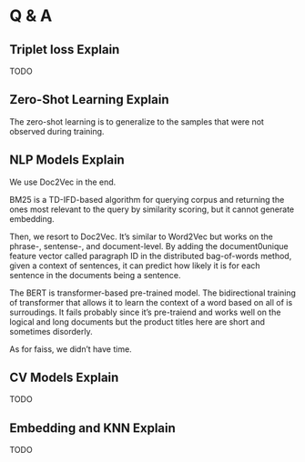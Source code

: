 # Q & A

## Triplet loss Explain

TODO

## Zero-Shot Learning Explain

The zero-shot learning is to generalize to the samples that were not observed during training.

## NLP Models Explain

We use Doc2Vec in the end.  

BM25 is a TD-IFD-based algorithm for querying corpus and returning the ones most relevant to the query by similarity scoring, but it cannot generate embedding.

Then, we resort to Doc2Vec. It’s similar to Word2Vec but works on the phrase-, sentense-, and document-level. By adding the document0unique feature vector called paragraph ID in the distributed bag-of-words method, given a context of sentences, it can predict how likely it is for each sentence in the documents being a sentence. 

The BERT is transformer-based pre-trained model. The bidirectional training of transformer that allows it to learn the context of a word based on all of is surroudings. It fails probably since it’s pre-traiend and works well on the logical and long documents but the product titles here are short and sometimes disorderly. 

As for faiss, we didn’t have time.

## CV Models Explain

TODO

## Embedding and KNN Explain

TODO

